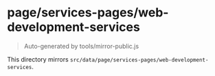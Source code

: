# page/services-pages/web-development-services

> Auto-generated by tools/mirror-public.js

This directory mirrors `src/data/page/services-pages/web-development-services`.
